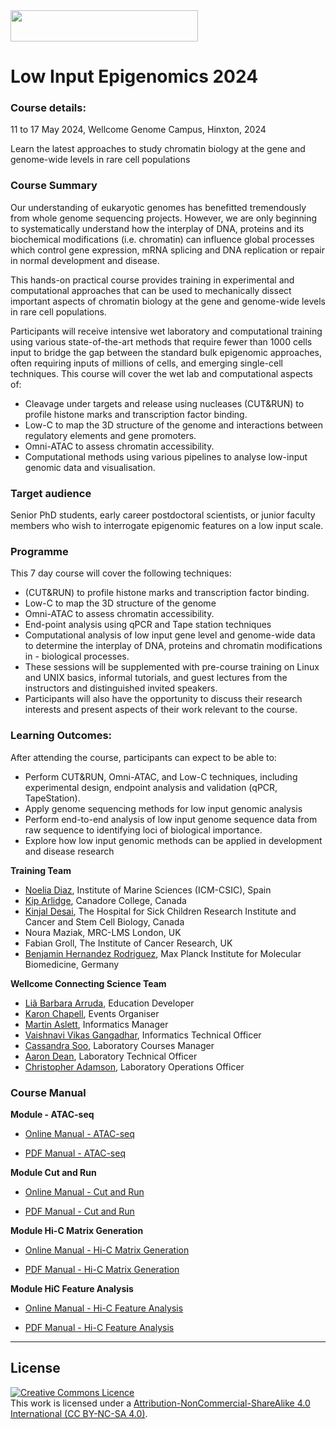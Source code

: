 <img src="https://coursesandconferences.wellcomeconnectingscience.org/wp-content/themes/wcc_courses_and_conferences/dist/assets/svg/logo.svg" width="300" height="50"> 

# Low Input Epigenomics 2024 

### Course details: 
11 to 17 May 2024, Wellcome Genome Campus, Hinxton, 2024

Learn the latest approaches to study chromatin biology at the gene and genome-wide levels in rare cell populations

### Course Summary 
Our understanding of eukaryotic genomes has benefitted tremendously from whole genome sequencing projects. However, we are only beginning to systematically understand how the interplay of DNA, proteins and its biochemical modifications (i.e. chromatin) can influence global processes which control gene expression, mRNA splicing and DNA replication or repair in normal development and disease.

This hands-on practical course provides training in experimental and computational approaches that can be used to mechanically dissect important aspects of chromatin biology at the gene and genome-wide levels in rare cell populations.

Participants will receive intensive wet laboratory and computational training using various state-of-the-art methods that require fewer than 1000 cells input to bridge the gap between the standard bulk epigenomic approaches, often requiring inputs of millions of cells, and emerging single-cell techniques. This course will cover the wet lab and computational aspects of:

- Cleavage under targets and release using nucleases (CUT&RUN) to profile histone marks and transcription factor binding.
- Low-C to map the 3D structure of the genome and interactions between regulatory elements and gene promoters.
- Omni-ATAC to assess chromatin accessibility.
- Computational methods using various pipelines to analyse low-input genomic data and visualisation.

### Target audience

Senior PhD students, early career postdoctoral scientists, or junior faculty members who wish to interrogate epigenomic features on a low input scale.

### Programme
This 7 day course will cover the following techniques:

- (CUT&RUN) to profile histone marks and transcription factor binding.
- Low-C to map the 3D structure of the genome
- Omni-ATAC to assess chromatin accessibility.
- End-point analysis using qPCR and Tape station techniques
- Computational analysis of low input gene level and genome-wide data to determine the interplay of DNA, proteins and chromatin modifications in - biological processes. 
- These sessions will be supplemented with pre-course training on Linux and UNIX basics, informal tutorials, and guest lectures from the instructors and distinguished invited speakers.
- Participants will also have the opportunity to discuss their research interests and present aspects of their work relevant to the course.

### Learning Outcomes:

After attending the course, participants can expect to be able to:

- Perform CUT&RUN, Omni-ATAC, and Low-C techniques, including experimental design, endpoint analysis and validation (qPCR, TapeStation).
- Apply genome sequencing methods for low input genomic analysis
- Perform end-to-end analysis of low input genome sequence data from raw sequence to identifying loci of biological importance.
- Explore how low input genomic methods can be applied in development and disease research


**Training Team**         

- [Noelia Diaz](https://www.researchgate.net/profile/Noelia-Diaz-6), Institute of Marine Sciences (ICM-CSIC), Spain
- [Kip Arlidge](https://www.linkedin.com/in/kiparlidge/), Canadore College, Canada
- [Kinjal Desai](https://www.linkedin.com/in/kinjal-desai-966371132/), The Hospital for Sick Children Research Institute and Cancer and Stem Cell Biology, Canada
- Noura Maziak, MRC-LMS London, UK
- Fabian Groll, The Institute of Cancer Research, UK
- [Benjamin Hernandez Rodriguez](https://ben-hr.github.io/), Max Planck Institute for Molecular Biomedicine, Germany

**Wellcome Connecting Science Team**

- [Liã Barbara Arruda](https://www.wellcomeconnectingscience.org/person/barbara-arruda-lia/), Education Developer
- [Karon Chapell](https://www.wellcomeconnectingscience.org/person/chappell-karon/), Events Organiser
- [Martin Aslett](https://coursesandconferences.wellcomeconnectingscience.org/about-us/the-team/), Informatics Manager
- [Vaishnavi Vikas Gangadhar](https://www.wellcomeconnectingscience.org/person/gangadhar-vaishnavi/), Informatics Technical Officer
- [Cassandra Soo](https://uk.linkedin.com/in/cassandra-claire-soo-b3783277/ms?trk=people-guest_people_search-card), Laboratory Courses Manager
- [Aaron Dean](https://uk.linkedin.com/in/aaron-dean-5b5a21163), Laboratory Technical Officer
- [Christopher Adamson](https://www.wellcomeconnectingscience.org/person/adamson-chris/), Laboratory Operations Officer

### Course Manual
**Module  - ATAC-seq**   
- [Online Manual - ATAC-seq](Modules/atac_seq_analysis/atac_analysis.md) 
        
- [PDF Manual - ATAC-seq](Modules/atac_seq_analysis/atac_analysis.pdf)   

        
                    
**Module Cut and Run**  
- [Online Manual - Cut and Run](Modules/cut_and_run_analysis_tutorial/CUT&RUN_analysis_tutorial.md)
        
- [PDF Manual - Cut and Run](Modules/cut_and_run_analysis_tutorial/CUT&RUN_analysis_tutorial.pdf)

    
                          
**Module Hi-C Matrix Generation**  
- [Online Manual - Hi-C Matrix Generation](Modules/hic_matrix_generation/hic_matrix_generation.md)

- [PDF Manual - Hi-C Matrix Generation](Modules/hic_matrix_generation/hic_matrix_generation.pdf)

         
                  
**Module HiC Feature Analysis**  
- [Online Manual - Hi-C Feature Analysis](Modules/hic_feature_analyses/hic_feature_analyses.md)

- [PDF Manual - Hi-C Feature Analysis](Modules/hic_feature_analyses/hic_feature_analyses.pdf)

         
                    

******
## License
<a rel="license" href="http://creativecommons.org/licenses/by/4.0/"><img alt="Creative Commons Licence" style="border-width:0" src="https://i.creativecommons.org/l/by-nc-sa/4.0/88x31.png" /></a><br />This work is licensed under a <a rel="license" href="https://creativecommons.org/licenses/by-nc-sa/4.0/">Attribution-NonCommercial-ShareAlike 4.0 International (CC BY-NC-SA 4.0)</a>.
